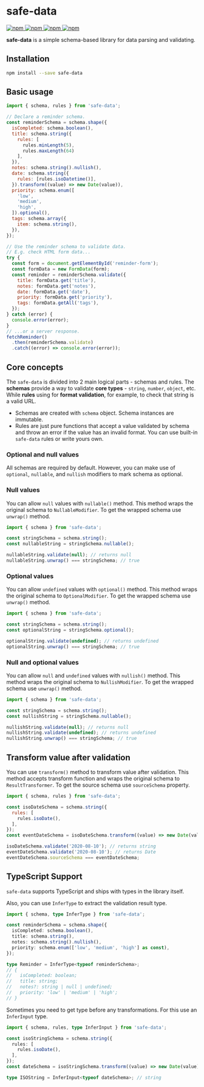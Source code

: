 # safe-data

<a href="https://www.npmjs.com/package/safe-data">
  <img alt="npm" src="https://badgen.net/npm/node/next" />
</a>
<a href="https://www.npmjs.com/package/safe-data">
  <img alt="npm" src="https://badgen.net/npm/v/safe-data" />
</a>
<a href="https://www.npmjs.com/package/safe-data">
  <img alt="npm" src="https://badgen.net/npm/types/safe-data" />
</a>
<a href="https://bundlephobia.com/package/safe-data">
  <img alt="npm" src="https://badgen.net/bundlephobia/minzip/safe-data" />
</a>

**safe-data** is a simple schema-based library for data parsing and validating.

## Installation

```bash
npm install --save safe-data
```

## Basic usage

```js
import { schema, rules } from 'safe-data';

// Declare a reminder schema.
const reminderSchema = schema.shape({
  isCompleted: schema.boolean(),
  title: schema.string({
    rules: [
      rules.minLength(5),
      rules.maxLength(64)
    ],
  }),
  notes: schema.string().nullish(),
  date: schema.string({
    rules: [rules.isoDatetime()],
  }).transform((value) => new Date(value)),
  priority: schema.enum([
    'low',
    'medium',
    'high',
  ]).optional(),
  tags: schema.array({
    item: schema.string(),
  }),
});

// Use the reminder schema to validate data.
// E.g. check HTML form data...
try {
  const form = document.getElementById('reminder-form');
  const formData = new FormData(form);
  const reminder = reminderSchema.validate({
    title: formData.get('title'),
    notes: formData.get('notes'),
    date: formData.get('date'),
    priority: formData.get('priority'),
    tags: formData.getAll('tags'),
  });
} catch (error) {
  console.error(error);
}
// ...or a server response.
fetchReminder()
  .then(reminderSchema.validate)
  .catch((error) => console.error(error));
```

## Core concepts

The `safe-data` is divided into 2 main logical parts - schemas and rules.
The **schemas** provide a way to validate **core types** - `string`, `number`,
`object`, etc. While **rules** using for **format validation**, for example,
to check that string is a valid URL.

- Schemas are created with `schema` object. Schema instances are immutable.
- Rules are just pure functions that accept a value validated by schema and
  throw an error if the value has an invalid format. You can use built-in
  `safe-data` rules or write yours own.

### Optional and null values

All schemas are required by default. However, you can make use of `optional`,
`nullable`, and `nullish` modifiers to mark schema as optional.

### Null values

You can allow `null` values with `nullable()` method. This method wraps
the original schema to `NullableModifier`. To get the wrapped schema
use `unwrap()` method.

```js
import { schema } from 'safe-data';

const stringSchema = schema.string();
const nullableString = stringSchema.nullable();

nullableString.validate(null); // returns null
nullableString.unwrap() === stringSchema; // true
```

### Optional values

You can allow `undefined` values with `optional()` method. This method wraps
the original schema to `OptionalModifier`. To get the wrapped schema
use `unwrap()` method.

```js
import { schema } from 'safe-data';

const stringSchema = schema.string();
const optionalString = stringSchema.optional();

optionalString.validate(undefined); // returns undefined
optionalString.unwrap() === stringSchema; // true
```

### Null and optional values

You can allow `null` and `undefined` values with `nullish()` method. This method
wraps the original schema to `NullishModifier`. To get the wrapped schema
use `unwrap()` method.

```js
import { schema } from 'safe-data';

const stringSchema = schema.string();
const nullishString = stringSchema.nullable();

nullishString.validate(null); // returns null
nullishString.validate(undefined); // returns undefined
nullishString.unwrap() === stringSchema; // true
```

## Transform value after validation

You can use `transform()` method to transform value after validation.
This method accepts transform function and wraps the original schema
to `ResultTransformer`. To get the source schema use `sourceSchema` property.

```js
import { schema, rules } from 'safe-data';

const isoDateSchema = schema.string({
  rules: [
    rules.isoDate(),
  ],
});
const eventDateSchema = isoDateSchema.transform((value) => new Date(value));

isoDateSchema.validate('2020-08-10'); // returns string
eventDateSchema.validate('2020-08-10'); // returns Date
eventDateSchema.sourceSchema === eventDateSchema;
```

## TypeScript Support

`safe-data` supports TypeScript and ships with types in the library itself.

Also, you can use `InferType` to extract the validation result type.

```ts
import { schema, type InferType } from 'safe-data';

const reminderSchema = schema.shape({
  isCompleted: schema.boolean(),
  title: schema.string(),
  notes: schema.string().nullish(),
  priority: schema.enum(['low', 'medium', 'high'] as const),
});

type Reminder = InferType<typeof reminderSchema>;
// {
//   isCompleted: boolean;
//   title: string;
//   notes?: string | null | undefined;
//   priority: 'low' | 'medium' | 'high';
// }
```

Sometimes you need to get type before any transformations.
For this use an `InferInput` type.

```ts
import { schema, rules, type InferInput } from 'safe-data';

const isoStringSchema = schema.string({
  rules: [
    rules.isoDate(),
  ],
});
const dateSchema = isoStringSchema.transform((value) => new Date(value));

type ISOString = InferInput<typeof dateSchema>; // string
```
